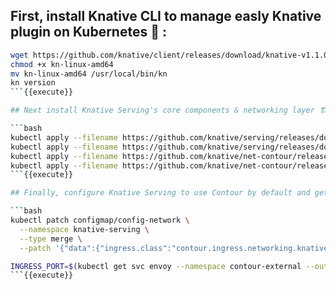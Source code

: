 ## First, install Knative CLI to manage easly Knative plugin on Kubernetes 🧰 :
   
```bash
wget https://github.com/knative/client/releases/download/knative-v1.1.0/kn-linux-amd64
chmod +x kn-linux-amd64
mv kn-linux-amd64 /usr/local/bin/kn
kn version
```{{execute}}

## Next install Knative Serving's core components & networking layer 🏗️ :

```bash
kubectl apply --filename https://github.com/knative/serving/releases/download/v0.19.0/serving-crds.yaml
kubectl apply --filename https://github.com/knative/serving/releases/download/v0.19.0/serving-core.yaml
kubectl apply --filename https://github.com/knative/net-contour/releases/download/v0.19.0/contour.yaml
kubectl apply --filename https://github.com/knative/net-contour/releases/download/v0.19.0/net-contour.yaml
```{{execute}}  

## Finally, configure Knative Serving to use Contour by default and get port 👍 :

```bash
kubectl patch configmap/config-network \
  --namespace knative-serving \
  --type merge \
  --patch '{"data":{"ingress.class":"contour.ingress.networking.knative.dev"}}'

INGRESS_PORT=$(kubectl get svc envoy --namespace contour-external --output 'jsonpath={.spec.ports[?(@.port==80)].nodePort}')
```{{execute}}

